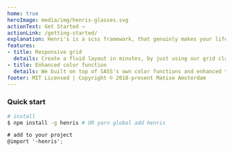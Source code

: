 ```yaml
---
home: true
heroImage: media/img/henris-glasses.svg
actionText: Get Started →
actionLink: /getting-started/
explanation: Henri's is a scss framework, that genuinly makes your life easier. It is customizable to fit your project's needs and has many options to choose from.
features:
- title: Responsive grid
  details: Create a fluid layout in minutes, by just using our grid classes and functions.
- title: Enhanced color function
  details: We built on top of SASS's own color functions and enhanced them.
footer: MIT Licensed | Copyright © 2018-present Matise Amsterdam
---
```


### Quick start
```bash
# install
$ npm install -g henris # OR yarn global add henris
```
```scss
# add to your project
@import '~henris';

```

